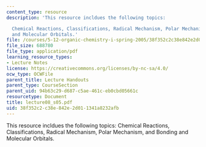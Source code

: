 ```yaml
---
content_type: resource
description: 'This resource incldues the following topics:

  Chemical Reactions, Classifications, Radical Mechanism, Polar Mechanism, and Bonding
  and Molecular Orbitals.'
file: /courses/5-12-organic-chemistry-i-spring-2005/38f352c2c38e842e2d011341a8232afb_lecture08_s05.pdf
file_size: 688780
file_type: application/pdf
learning_resource_types:
- Lecture Notes
license: https://creativecommons.org/licenses/by-nc-sa/4.0/
ocw_type: OCWFile
parent_title: Lecture Handouts
parent_type: CourseSection
parent_uid: 94b63c29-d687-c5ae-461c-eb0cbd05661c
resourcetype: Document
title: lecture08_s05.pdf
uid: 38f352c2-c38e-842e-2d01-1341a8232afb
---
```

This resource incldues the following topics:
Chemical Reactions, Classifications, Radical Mechanism, Polar Mechanism, and Bonding and Molecular Orbitals.